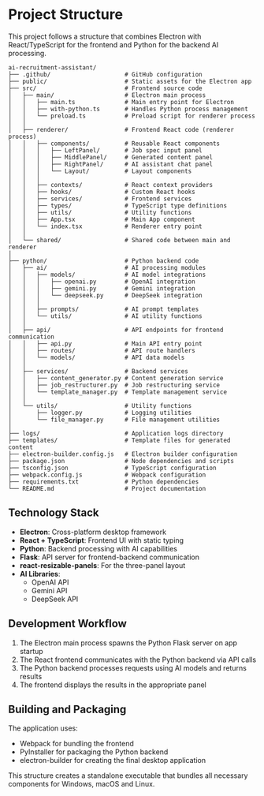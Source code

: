 # Project Structure

This project follows a structure that combines Electron with React/TypeScript for the frontend and Python for the backend AI processing.

```
ai-recruitment-assistant/
├── .github/                     # GitHub configuration
├── public/                      # Static assets for the Electron app
├── src/                         # Frontend source code
│   ├── main/                    # Electron main process
│   │   ├── main.ts              # Main entry point for Electron
│   │   ├── with-python.ts       # Handles Python process management
│   │   └── preload.ts           # Preload script for renderer process
│   │
│   ├── renderer/                # Frontend React code (renderer process)
│   │   ├── components/          # Reusable React components
│   │   │   ├── LeftPanel/       # Job spec input panel
│   │   │   ├── MiddlePanel/     # Generated content panel
│   │   │   ├── RightPanel/      # AI assistant chat panel
│   │   │   └── Layout/          # Layout components
│   │   │
│   │   ├── contexts/            # React context providers
│   │   ├── hooks/               # Custom React hooks
│   │   ├── services/            # Frontend services
│   │   ├── types/               # TypeScript type definitions
│   │   ├── utils/               # Utility functions
│   │   ├── App.tsx              # Main App component
│   │   └── index.tsx            # Renderer entry point
│   │
│   └── shared/                  # Shared code between main and renderer
│
├── python/                      # Python backend code
│   ├── ai/                      # AI processing modules
│   │   ├── models/              # AI model integrations
│   │   │   ├── openai.py        # OpenAI integration
│   │   │   ├── gemini.py        # Gemini integration
│   │   │   └── deepseek.py      # DeepSeek integration
│   │   │
│   │   ├── prompts/             # AI prompt templates
│   │   └── utils/               # AI utility functions
│   │
│   ├── api/                     # API endpoints for frontend communication
│   │   ├── api.py               # Main API entry point
│   │   ├── routes/              # API route handlers
│   │   └── models/              # API data models
│   │
│   ├── services/                # Backend services
│   │   ├── content_generator.py # Content generation service
│   │   ├── job_restructurer.py  # Job restructuring service
│   │   └── template_manager.py  # Template management service
│   │
│   └── utils/                   # Utility functions
│       ├── logger.py            # Logging utilities
│       └── file_manager.py      # File management utilities
│
├── logs/                        # Application logs directory
├── templates/                   # Template files for generated content
├── electron-builder.config.js   # Electron builder configuration
├── package.json                 # Node dependencies and scripts
├── tsconfig.json                # TypeScript configuration
├── webpack.config.js            # Webpack configuration
├── requirements.txt             # Python dependencies
└── README.md                    # Project documentation
```

## Technology Stack

- **Electron**: Cross-platform desktop framework
- **React + TypeScript**: Frontend UI with static typing
- **Python**: Backend processing with AI capabilities
- **Flask**: API server for frontend-backend communication
- **react-resizable-panels**: For the three-panel layout
- **AI Libraries**: 
  - OpenAI API
  - Gemini API
  - DeepSeek API

## Development Workflow

1. The Electron main process spawns the Python Flask server on app startup
2. The React frontend communicates with the Python backend via API calls
3. The Python backend processes requests using AI models and returns results
4. The frontend displays the results in the appropriate panel

## Building and Packaging

The application uses:
- Webpack for bundling the frontend
- PyInstaller for packaging the Python backend
- electron-builder for creating the final desktop application

This structure creates a standalone executable that bundles all necessary components for Windows, macOS and Linux.